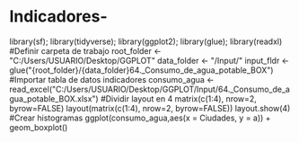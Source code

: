 # Indicadores-
library(sf); library(tidyverse); library(ggplot2); library(glue); library(readxl)
#Definir carpeta de trabajo
root_folder <- "C:/Users/USUARIO/Desktop/GGPLOT"
data_folder <- "/Input/"
input_fldr <- glue("{root_folder}/{data_folder}64._Consumo_de_agua_potable_BOX")
#Importar tabla de datos indicadores
consumo_agua <- read_excel("C:/Users/USUARIO/Desktop/GGPLOT/Input/64._Consumo_de_agua_potable_BOX.xlsx")
#Dividir layout en 4
matrix(c(1:4), nrow=2, byrow=FALSE)
layout(matrix(c(1:4), nrow=2, byrow=FALSE))
layout.show(4)
#Crear histogramas 
ggplot(consumo_agua,aes(x = Ciudades, y = a)) + geom_boxplot()
